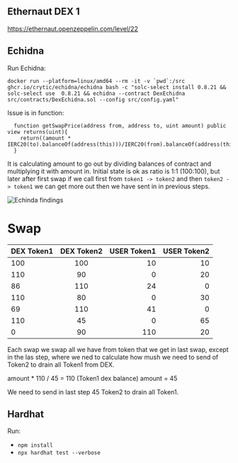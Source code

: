 ## Ethernaut DEX 1

https://ethernaut.openzeppelin.com/level/22

## Echidna

Run Echidna:
```
docker run --platform=linux/amd64 --rm -it -v `pwd`:/src ghcr.io/crytic/echidna/echidna bash -c "solc-select install 0.8.21 && solc-select use  0.8.21 && echidna --contract DexEchidna src/contracts/DexEchidna.sol --config src/config.yaml"
```


Issue is in function: 
```
  function getSwapPrice(address from, address to, uint amount) public view returns(uint){
    return((amount * IERC20(to).balanceOf(address(this)))/IERC20(from).balanceOf(address(this)));
  }
```

It is calculating amount to go out by dividing balances of contract and multiplying it with amount in. 
Initial state is ok as ratio is 1:1 (100:100), but later after first swap if we call first from `token1 -> token2` 
and then `token2 -> token1` we can get more out then we have sent in in previous steps. 


![Echinda findings](images/DexEchidna_issue_found.png)

# Swap
| DEX Token1   |      DEX Token2   | USER Token1   |      USER Token2   |
|--------------|:-------------:|-------------------:|------------------:|
| 100 |  100 | 10 | 10 |
| 110 |   90 |  0 | 20 |   
| 86  |  110 | 24 | 0  |  
| 110 |  80  | 0  | 30 |   
| 69  |  110 | 41 | 0  |  
| 110 |  45  | 0  | 65 |  
| 0   |  90  | 110| 20 |


Each swap we swap all we have from token that we get in last swap, except in the las step, where we ned to calculate how mush we need to send of Token2 to drain all Token1 from DEX.

amount * 110 / 45 = 110 (Token1 dex balance)
amount = 45

We need to send in last step 45 Token2 to drain all Token1.

## Hardhat
Run: 
- `npm install`
- `npx hardhat test --verbose`





